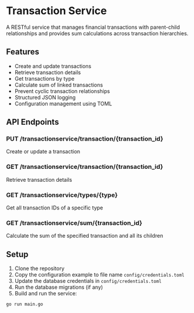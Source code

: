# Transaction Service

A RESTful service that manages financial transactions with parent-child relationships and provides sum calculations across transaction hierarchies.

## Features

- Create and update transactions
- Retrieve transaction details
- Get transactions by type
- Calculate sum of linked transactions
- Prevent cyclic transaction relationships
- Structured JSON logging
- Configuration management using TOML

## API Endpoints

### PUT /transactionservice/transaction/{transaction_id}
Create or update a transaction

### GET /transactionservice/transaction/{transaction_id}
Retrieve transaction details

### GET /transactionservice/types/{type}
Get all transaction IDs of a specific type

### GET /transactionservice/sum/{transaction_id}
Calculate the sum of the specified transaction and all its children

## Setup

1. Clone the repository
2. Copy the configuration example to file name `config/credentials.toml`
3. Update the database credentials in `config/credentials.toml`
4. Run the database migrations (if any)
5. Build and run the service:
```bash
go run main.go
```

